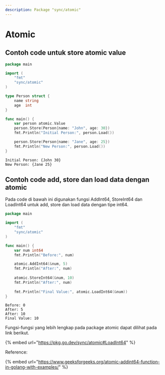 ```yaml
---
description: Package "sync/atomic"
---
```


# Atomic

## Contoh code untuk store atomic value

```go
package main

import (
	"fmt"
	"sync/atomic"
)

type Person struct {
	name string
	age  int
}

func main() {
	var person atomic.Value
	person.Store(Person{name: "John", age: 30})
	fmt.Println("Initial Person:", person.Load())

	person.Store(Person{name: "Jane", age: 25})
	fmt.Println("New Person:", person.Load())
}
```

```
Initial Person: {John 30}
New Person: {Jane 25}
```

## Contoh code add, store dan load data dengan atomic

Pada code di bawah ini digunakan fungsi AddInt64, StoreInt64 dan LoadInt64 untuk add, store dan load data dengan tipe int64.

```go
package main

import (
    "fmt"
    "sync/atomic"
)

func main() {
    var num int64
    fmt.Println("Before:", num)

    atomic.AddInt64(&num, 5)
    fmt.Println("After:", num)
    
    atomic.StoreInt64(&num, 10)
    fmt.Println("After:", num)
    
    fmt.Println("Final Value:", atomic.LoadInt64(&num))
}

```

```
Before: 0
After: 5
After: 10
Final Value: 10
```

Fungsi-fungsi yang lebih lengkap pada package atomic dapat dilihat pada link berikut.&#x20;

{% embed url="https://pkg.go.dev/sync/atomic#LoadInt64" %}

Reference:

{% embed url="https://www.geeksforgeeks.org/atomic-addint64-function-in-golang-with-examples/" %}

